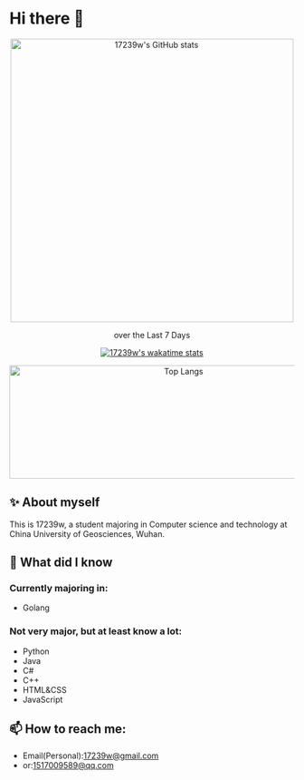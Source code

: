 # Hi there 👋

<!--
**17239w/17239w** is a ✨ _special_ ✨ repository because its `README.md` (this file) appears on your GitHub profile.

Here are some ideas to get you started:

- 🔭 I’m currently working on ...
- 🌱 I’m currently learning ...
- 👯 I’m looking to collaborate on ...
- 🤔 I’m looking for help with ...
- 💬 Ask me about ...
- 📫 How to reach me: ...
- 😄 Pronouns: ...
- ⚡ Fun fact: ...
-->

<p align="center">
  <a href="https://github.com/anuraghazra/github-readme-stats">
    <img src="https://github-readme-stats.vercel.app/api?username=17239w&theme=dracula&show_icons=true" alt="17239w's GitHub stats" width="500">
  </a>
</p>

<p align="center">
    over the Last 7 Days
</p>
<p align="center">
  <a href="https://github.com/anuraghazra/github-readme-stats">
    <img src="https://github-readme-stats.vercel.app/api/wakatime?username=17239&layout=compact" alt="17239w's wakatime stats">
  </a>
</p>

<p align="center">
  <a href="https://github.com/anuraghazra/github-readme-stats">
    <img src="https://github-readme-stats.vercel.app/api/top-langs/?username=17239w&layout=compact&langs_count=10" alt="Top Langs" width="600" height="200" >
  </a>
</p>

## ✨ About myself

This is 17239w, a student majoring in Computer science and technology at China University of Geosciences, Wuhan.

## 🌱 What did I know

### Currently majoring in:

- Golang

### Not very major, but at least know a lot:

- Python
- Java
- C#
- C++
- HTML&CSS
- JavaScript

## 📫 How to reach me:

- Email(Personal):17239w@gmail.com
- or:1517009589@qq.com
